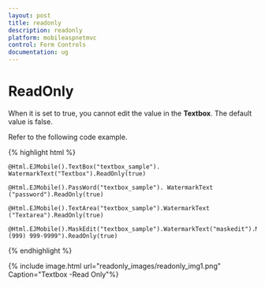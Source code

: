 ```yaml
---
layout: post
title: readonly
description: readonly
platform: mobileaspnetmvc
control: Form Controls
documentation: ug
---
```


# ReadOnly

When it is set to true, you cannot edit the value in the **Textbox**. The default value is false.

Refer to the following code example.

{% highlight html %}

    @Html.EJMobile().TextBox("textbox_sample"). WatermarkText("Textbox").ReadOnly(true)

    @Html.EJMobile().PassWord("textbox_sample"). WatermarkText ("password").ReadOnly(true)

    @Html.EJMobile().TextArea("textbox_sample").WatermarkText ("Textarea").ReadOnly(true)

    @Html.EJMobile().MaskEdit("textbox_sample").WatermarkText("maskedit").Mask("+1 (999) 999-9999").ReadOnly(true)

{% endhighlight %}

{% include image.html url="readonly_images/readonly_img1.png" Caption="Textbox -Read Only"%}

